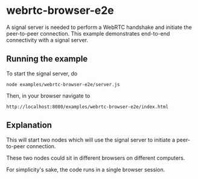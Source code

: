 webrtc-browser-e2e
==================

A signal server is needed to perform a WebRTC handshake
and initiate the peer-to-peer connection.
This example demonstrates end-to-end connectivity with a signal server.

## Running the example

To start the signal server, do

    node examples/webrtc-browser-e2e/server.js

Then, in your browser navigate to

    http://localhost:8080/examples/webrtc-browser-e2e/index.html

## Explanation

This will start two nodes which will use the signal server to
initiate a peer-to-peer connection.

These two nodes could sit in different browsers on different computers.

For simplicity's sake, the code runs in a single browser session.

